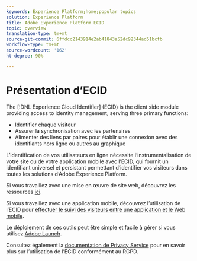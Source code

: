 ```yaml
---
keywords: Experience Platform;home;popular topics
solution: Experience Platform
title: Adobe Experience Platform ECID
topic: overview
translation-type: tm+mt
source-git-commit: 6ffdcc2143914e2ab41843a52dc92344ad51bcfb
workflow-type: tm+mt
source-wordcount: '162'
ht-degree: 90%

---
```



# Présentation d’ECID

The [!DNL Experience Cloud Identifier] (ECID) is the client side module providing access to identity management, serving three primary functions:

- Identifier chaque visiteur
- Assurer la synchronisation avec les partenaires
- Alimenter des liens par paires pour établir une connexion avec des identifiants hors ligne ou autres au graphique

L’identification de vos utilisateurs en ligne nécessite l’instrumentalisation de votre site ou de votre application mobile avec l’ECID, qui fournit un identifiant universel et persistant permettant d’identifier vos visiteurs dans toutes les solutions d’Adobe Experience Platform.

Si vous travaillez avec une mise en œuvre de site web, découvrez les ressources [ici](https://docs.adobe.com/content/help/fr-FR/id-service/using/home.html).

Si vous travaillez avec une application mobile, découvrez l’utilisation de l’ECID pour [effectuer le suivi des visiteurs entre une application et le Web mobile](https://docs.adobe.com/content/help/fr-FR/mobile-services/ios/sdk-reference-ios/hybrid-app.html).

Le déploiement de ces outils peut être simple et facile à gérer si vous utilisez [Adobe Launch](https://docs.adobe.com/content/help/fr-FR/launch/using/overview.html).

Consultez également la [documentation de Privacy Service](../privacy-service/identity-data.md) pour en savoir plus sur l’utilisation de l’ECID conformément au RGPD.

